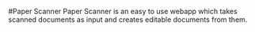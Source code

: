 #Paper Scanner
Paper Scanner is an easy to use webapp which takes scanned documents as input and creates editable documents from them.